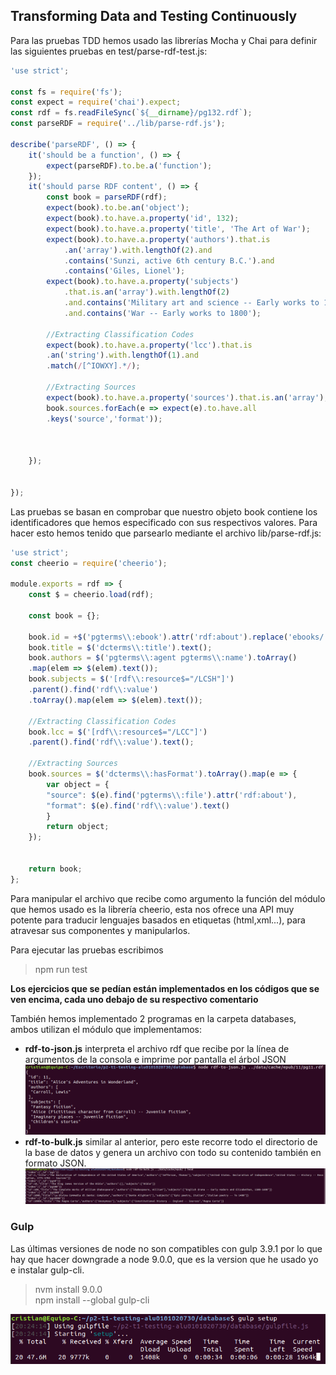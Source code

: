 ## Transforming Data and Testing Continuously

Para las pruebas TDD hemos usado las librerías Mocha y Chai para definir las siguientes pruebas en test/parse-rdf-test.js:
```js
'use strict';

const fs = require('fs');
const expect = require('chai').expect;
const rdf = fs.readFileSync(`${__dirname}/pg132.rdf`);
const parseRDF = require('../lib/parse-rdf.js');

describe('parseRDF', () => {
	it('should be a function', () => {
		expect(parseRDF).to.be.a('function');
	});
	it('should parse RDF content', () => {
		const book = parseRDF(rdf);
		expect(book).to.be.an('object');
		expect(book).to.have.a.property('id', 132);
		expect(book).to.have.a.property('title', 'The Art of War');
		expect(book).to.have.a.property('authors').that.is
			.an('array').with.lengthOf(2).and
			.contains('Sunzi, active 6th century B.C.').and
			.contains('Giles, Lionel');
		expect(book).to.have.a.property('subjects')
			.that.is.an('array').with.lengthOf(2)
			.and.contains('Military art and science -- Early works to 1800')
			.and.contains('War -- Early works to 1800');
		
		//Extracting Classification Codes
		expect(book).to.have.a.property('lcc').that.is
		.an('string').with.lengthOf(1).and
		.match(/[^IOWXY].*/);

		//Extracting Sources
		expect(book).to.have.a.property('sources').that.is.an('array');
		book.sources.forEach(e => expect(e).to.have.all
		.keys('source','format'));



	});


});
```
Las pruebas se basan en comprobar que nuestro objeto book contiene los identificadores que hemos especificado con sus respectivos valores. Para hacer esto hemos tenido que parsearlo mediante el archivo lib/parse-rdf.js:
```js
'use strict';
const cheerio = require('cheerio');

module.exports = rdf => {
	const $ = cheerio.load(rdf);

	const book = {};

	book.id = +$('pgterms\\:ebook').attr('rdf:about').replace('ebooks/','');
	book.title = $('dcterms\\:title').text();
	book.authors = $('pgterms\\:agent pgterms\\:name').toArray()
	.map(elem => $(elem).text());
	book.subjects = $('[rdf\\:resource$="/LCSH"]')
	.parent().find('rdf\\:value')
	.toArray().map(elem => $(elem).text());

	//Extracting Classification Codes
	book.lcc = $('[rdf\\:resource$="/LCC"]')
	.parent().find('rdf\\:value').text();

	//Extracting Sources
	book.sources = $('dcterms\\:hasFormat').toArray().map(e => {
		var object = {
		"source": $(e).find('pgterms\\:file').attr('rdf:about'),
		"format": $(e).find('rdf\\:value').text()
		}
		return object;
	});


	return book;
};
```
Para manipular el archivo que recibe como argumento la función del módulo que hemos usado es la librería cheerio, esta nos ofrece una API muy potente para traducir lenguajes basados en etiquetas (html,xml...), para atravesar sus componentes y manipularlos.  

Para ejecutar las pruebas escribimos  
> npm run test  

**Los ejercicios que se pedían están implementados en los códigos que se ven encima, cada uno debajo de su respectivo comentario**

También hemos implementado 2 programas en la carpeta databases, ambos utilizan el módulo que implementamos:
*   **rdf-to-json.js** interpreta el archivo rdf que recibe por la línea de argumentos de la consola e imprime por pantalla el árbol JSON
![to-json](img/to-json.png)
*   **rdf-to-bulk.js** similar al anterior, pero este recorre todo el directorio de la base de datos y genera un archivo con todo su contenido también en formato JSON.
![to-bulk](img/to-bulk.png)

### Gulp
Las últimas versiones de node no son compatibles con gulp 3.9.1 por lo que hay que hacer downgrade a node 9.0.0, que es la version que he usado yo e instalar gulp-cli.  
> nvm install 9.0.0  
> npm install --global gulp-cli  
  
![gulp](img/gulp.png)

